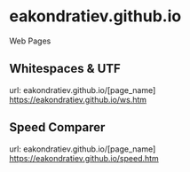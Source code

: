 # eakondratiev.github.io
Web Pages

## Whitespaces & UTF
url: eakondratiev.github.io/[page_name]
https://eakondratiev.github.io/ws.htm

## Speed Comparer
url: eakondratiev.github.io/[page_name]
https://eakondratiev.github.io/speed.htm